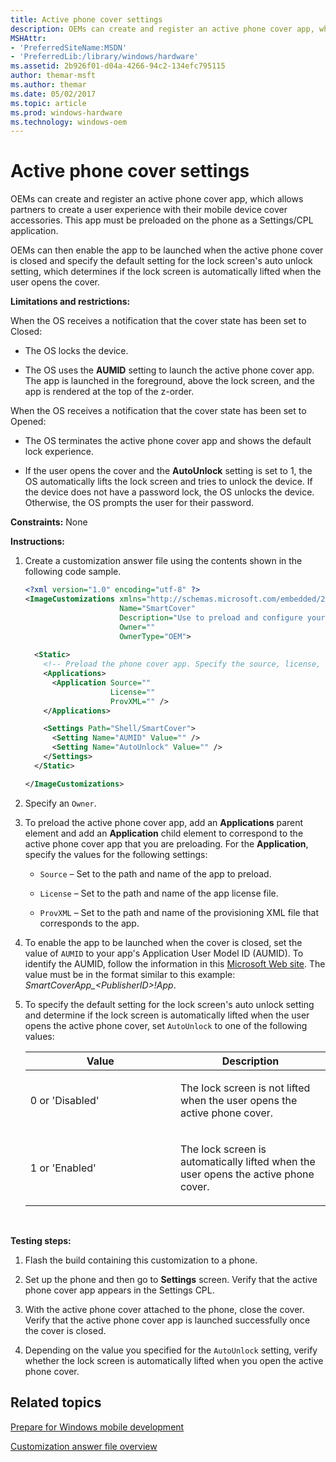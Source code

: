 ```yaml
---
title: Active phone cover settings
description: OEMs can create and register an active phone cover app, which allows partners to create a user experience with their mobile device cover accessories. This app must be preloaded on the phone as a Settings/CPL application.
MSHAttr:
- 'PreferredSiteName:MSDN'
- 'PreferredLib:/library/windows/hardware'
ms.assetid: 2b926f01-d04a-4266-94c2-134efc795115
author: themar-msft
ms.author: themar
ms.date: 05/02/2017
ms.topic: article
ms.prod: windows-hardware
ms.technology: windows-oem
---
```


# Active phone cover settings


OEMs can create and register an active phone cover app, which allows partners to create a user experience with their mobile device cover accessories. This app must be preloaded on the phone as a Settings/CPL application.

OEMs can then enable the app to be launched when the active phone cover is closed and specify the default setting for the lock screen's auto unlock setting, which determines if the lock screen is automatically lifted when the user opens the cover.

**Limitations and restrictions:**

When the OS receives a notification that the cover state has been set to Closed:

-   The OS locks the device.

-   The OS uses the **AUMID** setting to launch the active phone cover app. The app is launched in the foreground, above the lock screen, and the app is rendered at the top of the z-order.

When the OS receives a notification that the cover state has been set to Opened:

-   The OS terminates the active phone cover app and shows the default lock experience.

-   If the user opens the cover and the **AutoUnlock** setting is set to 1, the OS automatically lifts the lock screen and tries to unlock the device. If the device does not have a password lock, the OS unlocks the device. Otherwise, the OS prompts the user for their password.

<a href="" id="constraints---none"></a>**Constraints:** None  

<a href="" id="instructions-"></a>**Instructions:**  
1.  Create a customization answer file using the contents shown in the following code sample.

    ```XML
    <?xml version="1.0" encoding="utf-8" ?>  
    <ImageCustomizations xmlns="http://schemas.microsoft.com/embedded/2004/10/ImageUpdate"  
                         Name="SmartCover"  
                         Description="Use to preload and configure your active phone cover app."  
                         Owner=""  
                         OwnerType="OEM"> 
      
      <Static>  
        <!-- Preload the phone cover app. Specify the source, license, and ProvXML files. -->
        <Applications>
          <Application Source=""
                       License=""
                       ProvXML="" />
        </Applications>

        <Settings Path="Shell/SmartCover">  
          <Setting Name="AUMID" Value="" />  
          <Setting Name="AutoUnlock" Value="" />  
        </Settings>  
      </Static>

    </ImageCustomizations>
    ```

2.  Specify an `Owner`.

3.  To preload the active phone cover app, add an **Applications** parent element and add an **Application** child element to correspond to the active phone cover app that you are preloading. For the **Application**, specify the values for the following settings:

    -   `Source` – Set to the path and name of the app to preload.

    -   `License` – Set to the path and name of the app license file.

    -   `ProvXML` – Set to the path and name of the provisioning XML file that corresponds to the app.

4.  To enable the app to be launched when the cover is closed, set the value of `AUMID` to your app's Application User Model ID (AUMID). To identify the AUMID, follow the information in this [Microsoft Web site](http://go.microsoft.com/fwlink/p/?LinkId=404220). The value must be in the format similar to this example: *SmartCoverApp\_&lt;PublisherID&gt;!App*.

5.  To specify the default setting for the lock screen's auto unlock setting and determine if the lock screen is automatically lifted when the user opens the active phone cover, set `AutoUnlock` to one of the following values:

    <table>
    <colgroup>
    <col width="50%" />
    <col width="50%" />
    </colgroup>
    <thead>
    <tr class="header">
    <th>Value</th>
    <th>Description</th>
    </tr>
    </thead>
    <tbody>
    <tr class="odd">
    <td><p>0 or 'Disabled'</p></td>
    <td><p>The lock screen is not lifted when the user opens the active phone cover.</p></td>
    </tr>
    <tr class="even">
    <td><p>1 or 'Enabled'</p></td>
    <td><p>The lock screen is automatically lifted when the user opens the active phone cover.</p></td>
    </tr>
    </tbody>
    </table>

     

<a href="" id="testing-steps-"></a>**Testing steps:**  
1.  Flash the build containing this customization to a phone.

2.  Set up the phone and then go to **Settings** screen. Verify that the active phone cover app appears in the Settings CPL.

3.  With the active phone cover attached to the phone, close the cover. Verify that the active phone cover app is launched successfully once the cover is closed.

4.  Depending on the value you specified for the `AutoUnlock` setting, verify whether the lock screen is automatically lifted when you open the active phone cover.

## Related topics

[Prepare for Windows mobile development](https://docs.microsoft.com/en-us/windows-hardware/manufacture/mobile/preparing-for-windows-mobile-development)

[Customization answer file overview](https://docs.microsoft.com/en-us/windows-hardware/customize/mobile/mcsf/customization-answer-file)
